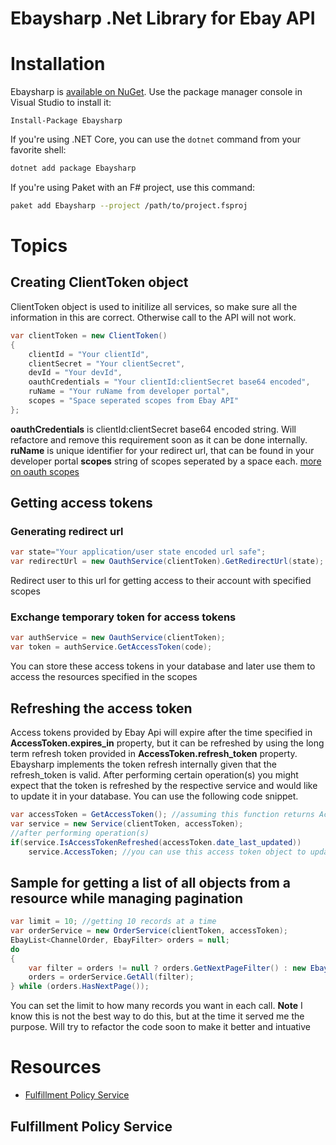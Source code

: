# Ebaysharp .Net Library for Ebay API

# Installation

Ebaysharp is [available on NuGet](https://www.nuget.org/packages/Ebaysharp/). Use the package manager
console in Visual Studio to install it:

```pwsh
Install-Package Ebaysharp
```

If you're using .NET Core, you can use the `dotnet` command from your favorite shell:

```sh
dotnet add package Ebaysharp
```

If you're using Paket with an F# project, use this command:

```sh
paket add Ebaysharp --project /path/to/project.fsproj
```

# Topics

## Creating ClientToken object

ClientToken object is used to initilize all services, so make sure all the information in this are correct.
Otherwise call to the API will not work.

```cs
var clientToken = new ClientToken()
{
    clientId = "Your clientId",
    clientSecret = "Your clientSecret",
    devId = "Your devId",
    oauthCredentials = "Your clientId:clientSecret base64 encoded",
    ruName = "Your ruName from developer portal",
    scopes = "Space seperated scopes from Ebay API"
};
```
**oauthCredentials** is clientId:clientSecret base64 encoded string. Will refactore and remove this requirement soon as it can be done internally.
**ruName** is unique identifier for your redirect url, that can be found in your developer portal
**scopes** string of scopes seperated by a space each. [more on oauth scopes](https://developer.ebay.com/api-docs/static/oauth-scopes.html)

## Getting access tokens

### Generating redirect url

```cs
var state="Your application/user state encoded url safe";
var redirectUrl = new OauthService(clientToken).GetRedirectUrl(state);
```

Redirect user to this url for getting access to their account with specified scopes

### Exchange temporary token for access tokens

```cs
var authService = new OauthService(clientToken);
var token = authService.GetAccessToken(code);
```

You can store these access tokens in your database and later use them to access the resources specified in the scopes

## Refreshing the access token

Access tokens provided by Ebay Api will expire after the time specified in **AccessToken.expires_in** property, but it can be refreshed by using the long term refresh token provided in **AccessToken.refresh_token** property.
Ebaysharp implements the token refresh internally given that the refresh_token is valid. After performing certain operation(s) you might expect that the token is refreshed by the respective service and would like to update it in your database. You can use the following code snippet.

```cs
var accessToken = GetAccessToken(); //assuming this function returns AccessToken object with valid tokens
var service = new Service(clientToken, accessToken);
//after performing operation(s)
if(service.IsAccessTokenRefreshed(accessToken.date_last_updated))
    service.AccessToken; //you can use this access token object to update tokens in your store
```

## Sample for getting a list of all objects from a resource while managing pagination

```cs
var limit = 10; //getting 10 records at a time
var orderService = new OrderService(clientToken, accessToken);
EbayList<ChannelOrder, EbayFilter> orders = null;
do
{
    var filter = orders != null ? orders.GetNextPageFilter() : new EbayFilter(limit);
    orders = orderService.GetAll(filter);
} while (orders.HasNextPage());
```

You can set the limit to how many records you want in each call.
**Note** I know this is not the best way to do this, but at the time it served me the purpose. Will try to refactor the code soon to make it better and intuative

# Resources

-   [Fulfillment Policy Service](#fulfillment-policy-service)

## <a name="fulfillment-policy-service"></a>Fulfillment Policy Service